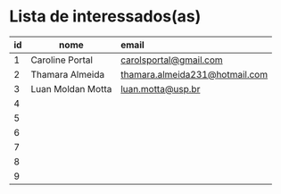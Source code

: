 # Lista de interessados(as)



| id   | nome              | email                          |
| ---- | ----------------- | :----------------------------- |
| 1    | Caroline Portal   | carolsportal@gmail.com         |
| 2    | Thamara Almeida   | thamara.almeida231@hotmail.com |
| 3    | Luan Moldan Motta | luan.motta@usp.br              |
| 4    |                   |                                |
| 5    |                   |                                |
| 6    |                   |                                |
| 7    |                   |                                |
| 8    |                   |                                |
| 9    |                   |                                |

